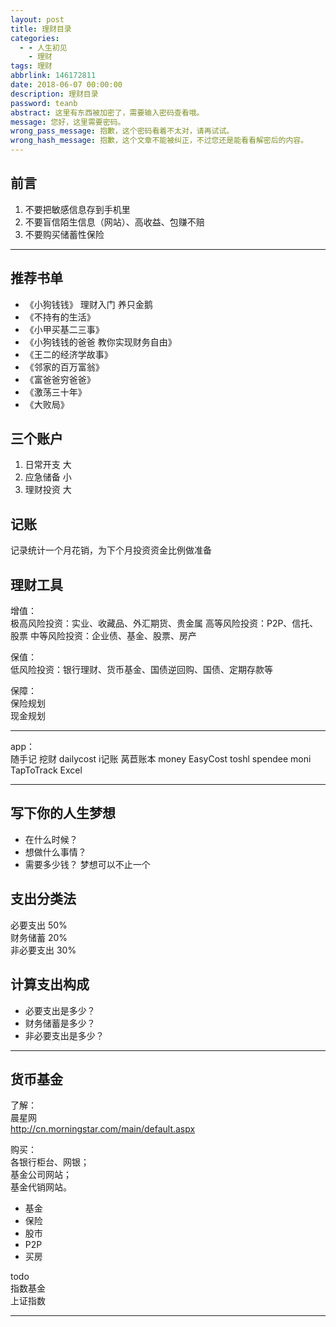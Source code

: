 ```yaml
---
layout: post
title: 理财目录
categories:
  - - 人生初见
    - 理财
tags: 理财
abbrlink: 146172811
date: 2018-06-07 00:00:00
description: 理财目录
password: teanb
abstract: 这里有东西被加密了，需要输入密码查看哦。
message: 您好，这里需要密码。
wrong_pass_message: 抱歉，这个密码看着不太对，请再试试。
wrong_hash_message: 抱歉，这个文章不能被纠正，不过您还是能看看解密后的内容。
---
```


## 前言
1. 不要把敏感信息存到手机里
2. 不要盲信陌生信息（网站）、高收益、包赚不赔
3. 不要购买储蓄性保险

---

## 推荐书单
+ 《小狗钱钱》
理财入门 养只金鹅
+ 《不持有的生活》
+ 《小甲买基二三事》
+ 《小狗钱钱的爸爸 教你实现财务自由》
+ 《王二的经济学故事》
+ 《邻家的百万富翁》
+ 《富爸爸穷爸爸》
+ 《激荡三十年》
+ 《大败局》


## 三个账户
1. 日常开支 大
2. 应急储备 小
3. 理财投资 大

## 记账
记录统计一个月花销，为下个月投资资金比例做准备  

## 理财工具
增值：  
极高风险投资：实业、收藏品、外汇期货、贵金属
高等风险投资：P2P、信托、股票 
中等风险投资：企业债、基金、股票、房产 

保值：  
低风险投资：银行理财、货币基金、国债逆回购、国债、定期存款等  

保障：  
保险规划  
现金规划  

---

app：  
随手记 挖财  dailycost i记账 莴苣账本 money EasyCost toshl spendee moni 
TapToTrack Excel


---
## 写下你的人生梦想
+ 在什么时候？
+ 想做什么事情？
+ 需要多少钱？
梦想可以不止一个

## 支出分类法
必要支出 50%  
财务储蓄 20%  
非必要支出 30%  

## 计算支出构成
+ 必要支出是多少？
+ 财务储蓄是多少？
+ 非必要支出是多少？
---

## 货币基金
了解：  
晨星网  
http://cn.morningstar.com/main/default.aspx

购买：  
各银行柜台、网银；  
基金公司网站；  
基金代销网站。  


+ 基金
+ 保险
+ 股市
+ P2P
+ 买房

todo  
指数基金  
上证指数  

---






